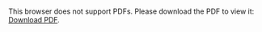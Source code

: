 <object data="christ-in-song/CIS1908pdfs/113.pdf" type="application/pdf" width="100%" height="1024px">
    <embed src="christ-in-song/CIS1908pdfs/113.pdf">
        <p>This browser does not support PDFs. Please download the PDF to view it: <a href="christ-in-song/CIS1908pdfs/113.pdf">Download PDF</a>.</p>
    </embed>
</object>
